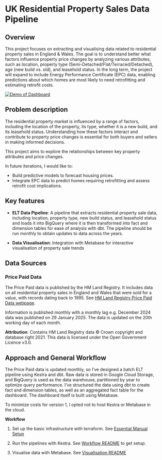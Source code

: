 # UK Residential Property Sales Data Pipeline

## Overview

This project focuses on extracting and visualising data related to residential property sales in England & Wales. The goal is to understand better what factors influence property price changes by analyzing various attributes, such as location, property type (Semi-Detached/Flat/Terraced/Detached), age (new build vs. old), and leasehold status. In the long term, the project will expand to include Energy Performance Certificate (EPC) data, enabling predictions about which homes are most likely to need retrofitting and estimating retrofit costs.

[![Demo of Dashboard](https://cdn.loom.com/sessions/thumbnails/c7980272036f474496f2bb08bee83dd3-c1747f9d4dc41e42-full-play.gif)](https://www.loom.com/share/c7980272036f474496f2bb08bee83dd3?sid=8d8101cf-4477-4d5c-b775-ad5b5d5eee3d)

## Problem description

The residential property market is influenced by a range of factors, including the location of the property, its type, whether it is a new build, and its leasehold status. Understanding how these factors interact and contribute to property price changes is essential for both buyers and sellers in making informed decisions.

This project aims to explore the relationships between key property attributes and price changes.

In future iterations, I would like to:
- Build predictive models to forecast housing prices.
- Integrate EPC data to predict homes requiring retrofitting and assess retrofit cost implications.

## Key features

- **ELT Data Pipeline**: A pipeline that extracts residential property sale data, including location, property type, new build status, and leasehold status and loads it into BigQuery where it is then transformed into fact and dimension tables for ease of analysis with dbt. The pipeline should be run monthly to obtain updates to data across the years.

- **Data Visualisation**: Integration with Metabase for interactive visualisation of property sale trends

## Data Sources 

### Price Paid Data

The Price Paid data is published by the HM Land Registry. It includes data on all residential property sales in England and Wales that were sold for a value, with records dating back to 1995. See [HM Land Registry Price Paid Data webpage](https://www.gov.uk/government/statistical-data-sets/price-paid-data-downloads#full-publication-update-history).

Information is published monthly with a monthly lag e.g. December 2024 data was published on 29 January 2025. The data is updated on the 20th working day of each month. 

**Attribution**: Contains HM Land Registry data © Crown copyright and database right 2021. This data is licensed under the Open Government Licence v3.0.

## Approach and General Workflow

The Price Paid data is updated monthly, so I’ve designed a batch ELT pipeline using Kestra and dbt. Raw data is stored in Google Cloud Storage, and BigQuery is used as the data warehouse, partitioned by year to optimize query performance. I’ve structured the data using dbt to create fact and dimension tables, as well as an aggregated fact table for the dashboard. The dashboard itself is built using Metabase.

To minimize costs for version 1, I opted not to host Kestra or Metabase in the cloud.

**Workflow**

1. Set up the basic infrastructure with terraform. See [Essential Manual Setup](./infrastructure/notes/00_essential_manual_setup.md)

2. Run the pipelines with Kestra. See [Workflow README](./01_workflow/README.md) to get setup.

3. Visualise data with Metabase. See [Visualisation README](./03_visualisation/README.md)
